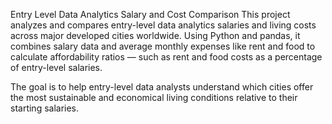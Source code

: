 Entry Level Data Analytics Salary and Cost Comparison
This project analyzes and compares entry-level data analytics salaries and living costs across major developed cities worldwide. Using Python and pandas, it combines salary data and average monthly expenses like rent and food to calculate affordability ratios — such as rent and food costs as a percentage of entry-level salaries.

The goal is to help entry-level data analysts understand which cities offer the most sustainable and economical living conditions relative to their starting salaries.
